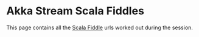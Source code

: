 # Akka Stream Scala Fiddles

This page contains all the [Scala Fiddle](https://scalafiddle.io) urls worked out during the session.
